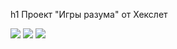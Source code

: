 h1 Проект "Игры разума" от Хекслет

<a href="https://codeclimate.com/github/desmoll/frontend-project-lvl1/maintainability"><img src="https://api.codeclimate.com/v1/badges/63d71fe32226d7ca388e/maintainability" /></a>
<a href="https://codeclimate.com/github/desmoll/frontend-project-lvl1/test_coverage"><img src="https://api.codeclimate.com/v1/badges/63d71fe32226d7ca388e/test_coverage" /></a>
<img src="https://github.com/desmoll/frontend-project-lvl1/workflows/eslint/badge.svg" />
